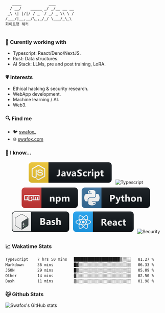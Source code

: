 ```
   ____            ___        
  / __/    _____ _/ _/__ __ __
 _\ \| |/|/ / _ `/ _/ _ \\ \ /
/___/|__,__/\_,_/_/ \___/_\_\ 
화이트햇 해커 
                              
```

### 📕 Curently working with
- Typescript: React/Deno/NextJS.
- Rust: Data structures.
- AI Stack: LLMs, pre and post training, LoRA.

### 💗 Interests
- Ethical hacking & security research.
- WebApp development.
- Machine learning / AI.
- Web3.

### 🔍 Find me
- 🐦 [swafox_](https://twitter.com/swafox_)
- 🌐 [swafox.com](https://swafox.com)

### 🤔 I know...

<p align="center">

  <!-- For more icons please follow  https://github.com/MikeCodesDotNET/ColoredBadges -->

  <img src="https://raw.githubusercontent.com/MikeCodesDotNET/ColoredBadges/master/svg/dev/languages/js.svg" alt="JS" style="margin:4px">
  <img src="https://badges.frapsoft.com/typescript/code/typescript-125x28.png?v=101" alt="Typescript" style="margin:4px">
  <img src="https://github.com/MikeCodesDotNET/ColoredBadges/raw/4a38660afb7be89a6032218589b4454a1285c7f8/svg/dev/services/npm.svg" alt="npm" style="margin:4px">
  <img src="https://raw.githubusercontent.com/MikeCodesDotNET/ColoredBadges/master/svg/dev/languages/python.svg" alt="Python" style="margin:4px">
  <img src="https://raw.githubusercontent.com/MikeCodesDotNET/ColoredBadges/master/svg/dev/tools/bash.svg" alt="Bash" style="margin:4px">
  <img src="https://raw.githubusercontent.com/MikeCodesDotNET/ColoredBadges/master/svg/dev/frameworks/react.svg" alt="React" style="margin:4px">
  <img src="https://raw.githubusercontent.com/Quadrified/Quadrified/master/assets/svg/dev/misc/security.svg" alt="Security" style="margin:4px">
   
### 📈 Wakatime Stats
<!--START_SECTION:waka-->

```txt
TypeScript    7 hrs 50 mins   ████████████████████▒░░░░   81.27 %
Markdown      36 mins         █▓░░░░░░░░░░░░░░░░░░░░░░░   06.33 %
JSON          29 mins         █▒░░░░░░░░░░░░░░░░░░░░░░░   05.09 %
Other         14 mins         ▓░░░░░░░░░░░░░░░░░░░░░░░░   02.50 %
Bash          11 mins         ▒░░░░░░░░░░░░░░░░░░░░░░░░   01.98 %
```

<!--END_SECTION:waka-->

### 🐱 Github Stats
![Swafox's GitHub stats](https://github-readme-stats.vercel.app/api?username=Swafox&show_icons=true&theme=dracula)
